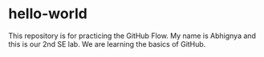 # hello-world
This repository is for practicing the GitHub Flow.
My name is Abhignya and this is our 2nd SE lab. We are learning the basics of GitHub.
